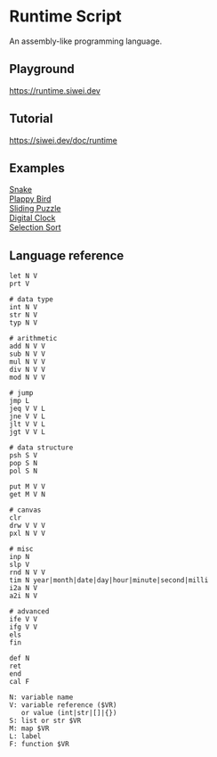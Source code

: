 # Runtime Script
An assembly-like programming language.

## Playground
https://runtime.siwei.dev

## Tutorial
https://siwei.dev/doc/runtime

## Examples
[Snake](https://runtime.siwei.dev/?src=snake)  
[Plappy Bird](https://runtime.siwei.dev/?src=bird)  
[Sliding Puzzle](https://runtime.siwei.dev/?src=puzzle)  
[Digital Clock](https://runtime.siwei.dev/?src=clock)  
[Selection Sort](https://runtime.siwei.dev/?src=sort)  

## Language reference
```
let N V
prt V

# data type
int N V
str N V
typ N V

# arithmetic
add N V V
sub N V V
mul N V V
div N V V
mod N V V

# jump
jmp L
jeq V V L
jne V V L
jlt V V L
jgt V V L

# data structure
psh S V
pop S N
pol S N

put M V V
get M V N

# canvas
clr
drw V V V
pxl N V V

# misc
inp N
slp V
rnd N V V
tim N year|month|date|day|hour|minute|second|milli
i2a N V
a2i N V

# advanced
ife V V
ifg V V
els
fin

def N
ret
end
cal F
```
```
N: variable name
V: variable reference ($VR)
   or value (int|str|[]|{})
S: list or str $VR
M: map $VR
L: label
F: function $VR
```

